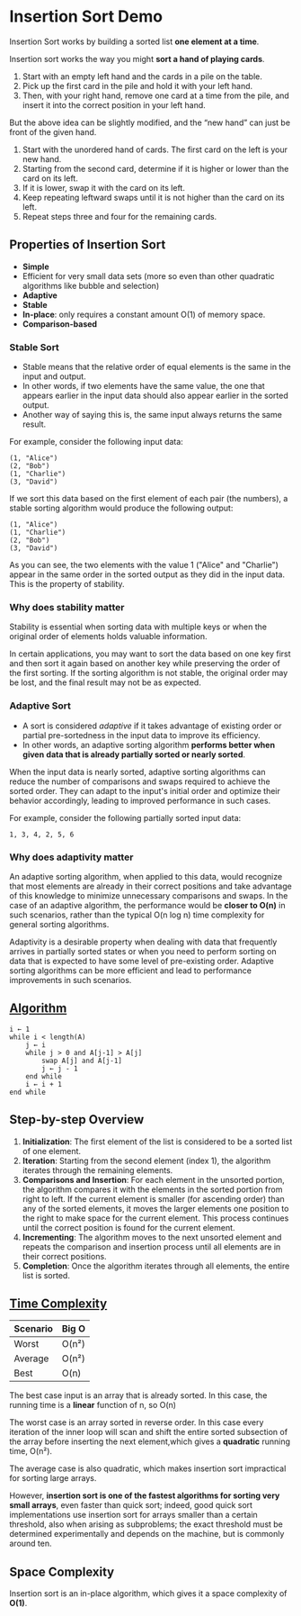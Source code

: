 # Insertion Sort Demo

Insertion Sort works by building a sorted list **one element at a time**.

Insertion sort works the way you might **sort a hand of playing cards**.

1. Start with an empty left hand and the cards in a pile on the table.
2. Pick up the first card in the pile and hold it with your left hand.
3. Then, with your right hand, remove one card at a time from the pile, and
   insert it into the correct position in your left hand.

But the above idea can be slightly modified, and the “new hand” can just be
front of the given hand.

1. Start with the unordered hand of cards. The first card on the left is your
   new hand.
2. Starting from the second card, determine if it is higher or lower than the
   card on its left.
3. If it is lower, swap it with the card on its left.
4. Keep repeating leftward swaps until it is not higher than the card on its
   left.
5. Repeat steps three and four for the remaining cards.

## Properties of Insertion Sort

- **Simple**
- Efficient for very small data sets (more so even than other quadratic
  algorithms like bubble and selection)
- **Adaptive**
- **Stable**
- **In-place**: only requires a constant amount O(1) of memory space.
- **Comparison-based**

### Stable Sort

- Stable means that the relative order of equal elements is the same in the
  input and output.
- In other words, if two elements have the same value, the one that appears
  earlier in the input data should also appear earlier in the sorted output.
- Another way of saying this is, the same input always returns the same result.

For example, consider the following input data:

```text
(1, "Alice")
(2, "Bob")
(1, "Charlie")
(3, "David")
```

If we sort this data based on the first element of each pair (the numbers), a
stable sorting algorithm would produce the following output:

```text
(1, "Alice")
(1, "Charlie")
(2, "Bob")
(3, "David")
```

As you can see, the two elements with the value 1 ("Alice" and "Charlie") appear
in the same order in the sorted output as they did in the input data. This is
the property of stability.

### Why does stability matter

Stability is essential when sorting data with multiple keys or when the original
order of elements holds valuable information.

In certain applications, you may want to sort the data based on one key first
and then sort it again based on another key while preserving the order of the
first sorting. If the sorting algorithm is not stable, the original order may be
lost, and the final result may not be as expected.

### Adaptive Sort

- A sort is considered _adaptive_ if it takes advantage of existing order or
  partial pre-sortedness in the input data to improve its efficiency.
- In other words, an adaptive sorting algorithm **performs better when given**
  **data that is already partially sorted or nearly sorted**.

When the input data is nearly sorted, adaptive sorting algorithms can reduce the
number of comparisons and swaps required to achieve the sorted order. They can
adapt to the input's initial order and optimize their behavior accordingly,
leading to improved performance in such cases.

For example, consider the following partially sorted input data:

```text
1, 3, 4, 2, 5, 6
```

### Why does adaptivity matter

An adaptive sorting algorithm, when applied to this data, would recognize that
most elements are already in their correct positions and take advantage of this
knowledge to minimize unnecessary comparisons and swaps. In the case of an
adaptive algorithm, the performance would be **closer to O(n)** in such
scenarios, rather than the typical O(n log n) time complexity for general
sorting algorithms.

Adaptivity is a desirable property when dealing with data that frequently
arrives in partially sorted states or when you need to perform sorting on data
that is expected to have some level of pre-existing order. Adaptive sorting
algorithms can be more efficient and lead to performance improvements in such
scenarios.

## [Algorithm](https://en.wikipedia.org/wiki/Insertion_sort#Algorithm)

```text
i ← 1
while i < length(A)
    j ← i
    while j > 0 and A[j-1] > A[j]
        swap A[j] and A[j-1]
        j ← j - 1
    end while
    i ← i + 1
end while
```

## Step-by-step Overview

1. **Initialization**: The first element of the list is considered to be a
   sorted list of one element.
2. **Iteration**: Starting from the second element (index 1), the algorithm
   iterates through the remaining elements.
3. **Comparisons and Insertion**: For each element in the unsorted portion, the
   algorithm compares it with the elements in the sorted portion from right to
   left. If the current element is smaller (for ascending order) than any of the
   sorted elements, it moves the larger elements one position to the right to make
   space for the current element. This process continues until the correct position
   is found for the current element.
4. **Incrementing**: The algorithm moves to the next unsorted element and
   repeats the comparison and insertion process until all elements are in their
   correct positions.
5. **Completion**: Once the algorithm iterates through all elements, the entire
   list is sorted.

## [Time Complexity](https://en.wikipedia.org/wiki/Insertion_sort#Best,_worst,_and_average_cases)

| Scenario | Big O |
| -------- | ----- |
| Worst    | O(n²) |
| Average  | O(n²) |
| Best     | O(n)  |

The best case input is an array that is already sorted. In this case, the
running time is a **linear** function of n, so O(n)

The worst case is an array sorted in reverse order. In this case every iteration
of the inner loop will scan and shift the entire sorted subsection of the array
before inserting the next element,which gives a **quadratic** running time,
O(n²).

The average case is also quadratic, which makes insertion sort impractical for
sorting large arrays.

However, **insertion sort is one of the fastest algorithms for sorting very**
**small arrays**, even faster than quick sort; indeed, good quick sort
implementations use insertion sort for arrays smaller than a certain threshold,
also when arising as subproblems; the exact threshold must be determined
experimentally and depends on the machine, but is commonly around ten.

## Space Complexity

Insertion sort is an in-place algorithm, which gives it a space complexity of
**O(1)**.
